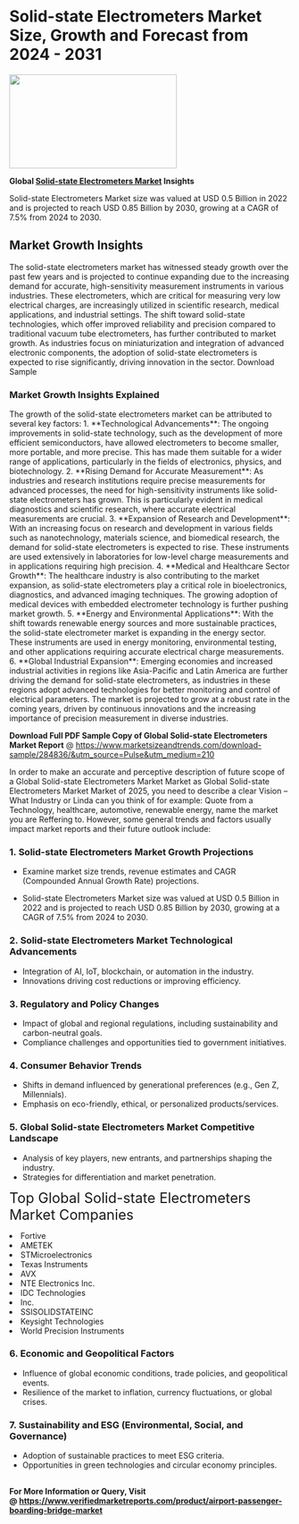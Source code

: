 <H1>Solid-state Electrometers Market Size, Growth and Forecast from 2024 - 2031</H1><img class="aligncenter size-medium wp-image-584254" src="https://thirdeyenews.in/wp-content/uploads/2024/09/Global-Market-Research-300x168.jpeg" alt="" width="300" height="168" /><p><strong>Global&nbsp;<a href="https://www.marketsizeandtrends.com/download-sample/284836/&amp;utm_source=Pulse&amp;utm_medium=210">Solid-state Electrometers Market</a> Insights</strong></p><p>Solid-state Electrometers Market size was valued at USD 0.5 Billion in 2022 and is projected to reach USD 0.85 Billion by 2030, growing at a CAGR of 7.5% from 2024 to 2030.</p><p><h2>Market Growth Insights</h2> The solid-state electrometers market has witnessed steady growth over the past few years and is projected to continue expanding due to the increasing demand for accurate, high-sensitivity measurement instruments in various industries. These electrometers, which are critical for measuring very low electrical charges, are increasingly utilized in scientific research, medical applications, and industrial settings. The shift toward solid-state technologies, which offer improved reliability and precision compared to traditional vacuum tube electrometers, has further contributed to market growth. As industries focus on miniaturization and integration of advanced electronic components, the adoption of solid-state electrometers is expected to rise significantly, driving innovation in the sector. Download Sample <h3>Market Growth Insights Explained</h3> The growth of the solid-state electrometers market can be attributed to several key factors: 1. **Technological Advancements**: The ongoing improvements in solid-state technology, such as the development of more efficient semiconductors, have allowed electrometers to become smaller, more portable, and more precise. This has made them suitable for a wider range of applications, particularly in the fields of electronics, physics, and biotechnology. 2. **Rising Demand for Accurate Measurement**: As industries and research institutions require precise measurements for advanced processes, the need for high-sensitivity instruments like solid-state electrometers has grown. This is particularly evident in medical diagnostics and scientific research, where accurate electrical measurements are crucial. 3. **Expansion of Research and Development**: With an increasing focus on research and development in various fields such as nanotechnology, materials science, and biomedical research, the demand for solid-state electrometers is expected to rise. These instruments are used extensively in laboratories for low-level charge measurements and in applications requiring high precision. 4. **Medical and Healthcare Sector Growth**: The healthcare industry is also contributing to the market expansion, as solid-state electrometers play a critical role in bioelectronics, diagnostics, and advanced imaging techniques. The growing adoption of medical devices with embedded electrometer technology is further pushing market growth. 5. **Energy and Environmental Applications**: With the shift towards renewable energy sources and more sustainable practices, the solid-state electrometer market is expanding in the energy sector. These instruments are used in energy monitoring, environmental testing, and other applications requiring accurate electrical charge measurements. 6. **Global Industrial Expansion**: Emerging economies and increased industrial activities in regions like Asia-Pacific and Latin America are further driving the demand for solid-state electrometers, as industries in these regions adopt advanced technologies for better monitoring and control of electrical parameters. The market is projected to grow at a robust rate in the coming years, driven by continuous innovations and the increasing importance of precision measurement in diverse industries. </p><p><span class=""><strong>Download Full PDF Sample Copy of Global Solid-state Electrometers Market Report</strong> @ <a href="https://www.marketsizeandtrends.com/download-sample/284836/&amp;utm_source=Pulse&amp;utm_medium=210" target="_blank">https://www.marketsizeandtrends.com/download-sample/284836/&amp;utm_source=Pulse&amp;utm_medium=210</a></span></p><p>In order to make an accurate and perceptive description of future scope of a Global&nbsp;Solid-state Electrometers Market Market as Global&nbsp;Solid-state Electrometers Market Market of 2025, you need to describe a clear Vision &ndash; What Industry or Linda can you think of for example: Quote from a Technology, healthcare, automotive, renewable energy, name the market you are Reffering to. However, some general trends and factors usually impact market reports and their future outlook include:</p><h3>1.&nbsp;<strong>Solid-state Electrometers Market Growth Projections</strong></h3><ul><li>Examine market size trends, revenue estimates and CAGR (Compounded Annual Growth Rate) projections.</li><li><p>Solid-state Electrometers Market size was valued at USD 0.5 Billion in 2022 and is projected to reach USD 0.85 Billion by 2030, growing at a CAGR of 7.5% from 2024 to 2030.</p></li></ul><h3>2.&nbsp;<strong>Solid-state Electrometers Market Technological Advancements</strong></h3><ul><li>Integration of AI, IoT, blockchain, or automation in the industry.</li><li>Innovations driving cost reductions or improving efficiency.</li></ul><h3>3.&nbsp;<strong>Regulatory and Policy Changes</strong></h3><ul><li>Impact of global and regional regulations, including sustainability and carbon-neutral goals.</li><li>Compliance challenges and opportunities tied to government initiatives.</li></ul><h3>4.&nbsp;<strong>Consumer Behavior Trends</strong></h3><ul><li>Shifts in demand influenced by generational preferences (e.g., Gen Z, Millennials).</li><li>Emphasis on eco-friendly, ethical, or personalized products/services.</li></ul><h3>5.&nbsp;<strong>Global Solid-state Electrometers Market Competitive Landscape</strong></h3><ul><li>Analysis of key players, new entrants, and partnerships shaping the industry.</li><li>Strategies for differentiation and market penetration.</li></ul><p data-pm-slice="1 1 []"><span style="color: inherit; font-family: inherit; font-size: 25px;">Top Global Solid-state Electrometers Market Companies</span></p><div class="" data-test-id=""><p><li>Fortive</li><li> AMETEK</li><li> STMicroelectronics</li><li> Texas Instruments</li><li> AVX</li><li> NTE Electronics Inc.</li><li> IDC Technologies</li><li> Inc.</li><li> SSISOLIDSTATEINC</li><li> Keysight Technologies</li><li> World Precision Instruments</li></p></div><h3>6.&nbsp;<strong>Economic and Geopolitical Factors</strong></h3><ul><li>Influence of global economic conditions, trade policies, and geopolitical events.</li><li>Resilience of the market to inflation, currency fluctuations, or global crises.</li></ul><h3>7.&nbsp;<strong>Sustainability and ESG (Environmental, Social, and Governance)</strong></h3><ul><li>Adoption of sustainable practices to meet ESG criteria.</li><li>Opportunities in green technologies and circular economy principles.</li></ul><h2><strong style="font-size: 14px;">For More Information or Query, Visit @&nbsp;</strong><a style="background-color: #ffffff; font-size: 14px;" href="https://www.marketsizeandtrends.com/report/solid-state-electrometers-market/" target="_blank">https://www.verifiedmarketreports.com/product/airport-passenger-boarding-bridge-market</a></h2>
